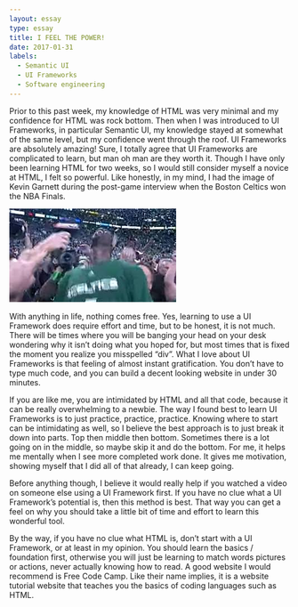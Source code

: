 ```yaml
---
layout: essay
type: essay
title: I FEEL THE POWER!
date: 2017-01-31
labels:
  - Semantic UI
  - UI Frameworks
  - Software engineering
---
```


Prior to this past week, my knowledge of HTML was very minimal and my confidence for HTML was rock bottom. Then when I was introduced to UI Frameworks, in particular Semantic UI, my knowledge stayed at somewhat of the same level, but my confidence went through the roof.  UI Frameworks are absolutely amazing! Sure, I totally agree that UI Frameworks are complicated to learn, but man oh man are they worth it. Though I have only been learning HTML for two weeks, so I would still consider myself a novice at HTML, I felt so powerful. Like honestly, in my mind, I had the image of Kevin Garnett during the post-game interview when the Boston Celtics won the NBA Finals.

<div class="ui small rounded images">
  <img class="ui image" src="../images/KG.jpg">
</div>

With anything in life, nothing comes free. Yes, learning to use a UI Framework does require effort and time, but to be honest, it is not much. There will be times where you will be banging your head on your desk wondering why it isn’t doing what you hoped for, but most times that is fixed the moment you realize you misspelled “div”. What I love about UI Frameworks is that feeling of almost instant gratification. You don’t have to type much code, and you can build a decent looking website in under 30 minutes.

If you are like me, you are intimidated by HTML and all that code, because it can be really overwhelming to a newbie. The way I found best to learn UI Frameworks is to just practice, practice, practice. Knowing where to start can be intimidating as well, so I believe the best approach is to just break it down into parts. Top then middle then bottom. Sometimes there is a lot going on in the middle, so maybe skip it and do the bottom. For me, it helps me mentally when I see more completed work done. It gives me motivation, showing myself that I did all of that already, I can keep going. 

Before anything though, I believe it would really help if you watched a video on someone else using a UI Framework first. If you have no clue what a UI Framework’s potential is, then this method is best. That way you can get a feel on why you should take a little bit of time and effort to learn this wonderful tool.

By the way, if you have no clue what HTML is, don’t start with a UI Framework, or at least in my opinion. You should learn the basics / foundation first, otherwise you will just be learning to match words pictures or actions, never actually knowing how to read. A good website I would recommend is Free Code Camp. Like their name implies, it is a website tutorial website that teaches you the basics of coding languages such as HTML. 
